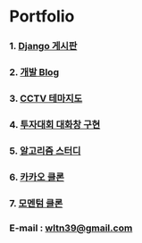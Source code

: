# Portfolio


### 1. [Django 게시판](http://3.39.160.147/)
### 2. [개발 Blog](https://velog.io/@wltn39)  
### 3. [CCTV 테마지도](https://velog.io/@wltn39/%EC%B9%B4%EC%B9%B4%EC%98%A4-%EC%A7%80%EB%8F%84-API-%EC%8B%9C%EC%9E%91)
### 4. [투자대회 대화창 구현](https://velog.io/@wltn39/KB-Star-Wars)
### 5. [알고리즘 스터디](https://github.com/BBstudyFighting/algorithm)
### 6. [카카오 클론](https://wltn39.github.io/kokoa_clone/)
### 7. [모멘텀 클론](https://wltn39.github.io/mometum_clone/) 

### E-mail : wltn39@gmail.com
